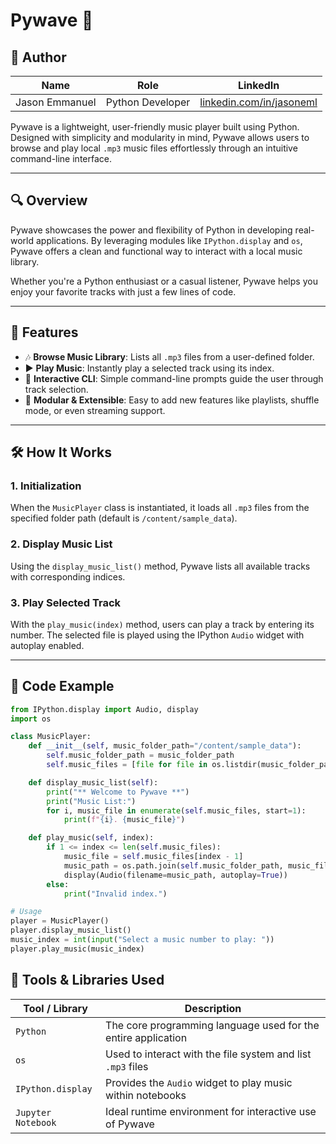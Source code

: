 # Pywave 🎵  

## 👤 Author

| Name            | Role              | LinkedIn                                      |
|-----------------|-------------------|-----------------------------------------------|
| Jason Emmanuel  | Python Developer | [linkedin.com/in/jasoneml](https://www.linkedin.com/in/jasoneml/) |

Pywave is a lightweight, user-friendly music player built using Python. Designed with simplicity and modularity in mind, Pywave allows users to browse and play local `.mp3` music files effortlessly through an intuitive command-line interface.

---

## 🔍 Overview

Pywave showcases the power and flexibility of Python in developing real-world applications. By leveraging modules like `IPython.display` and `os`, Pywave offers a clean and functional way to interact with a local music library.

Whether you're a Python enthusiast or a casual listener, Pywave helps you enjoy your favorite tracks with just a few lines of code.

---

## 🚀 Features

- 🎶 **Browse Music Library**: Lists all `.mp3` files from a user-defined folder.
- ▶️ **Play Music**: Instantly play a selected track using its index.
- 💬 **Interactive CLI**: Simple command-line prompts guide the user through track selection.
- 🧩 **Modular & Extensible**: Easy to add new features like playlists, shuffle mode, or even streaming support.

---

## 🛠 How It Works

### 1. Initialization
When the `MusicPlayer` class is instantiated, it loads all `.mp3` files from the specified folder path (default is `/content/sample_data`).

### 2. Display Music List
Using the `display_music_list()` method, Pywave lists all available tracks with corresponding indices.

### 3. Play Selected Track
With the `play_music(index)` method, users can play a track by entering its number. The selected file is played using the IPython `Audio` widget with autoplay enabled.

---

## 🧾 Code Example

```python
from IPython.display import Audio, display
import os

class MusicPlayer:
    def __init__(self, music_folder_path="/content/sample_data"):
        self.music_folder_path = music_folder_path
        self.music_files = [file for file in os.listdir(music_folder_path) if file.endswith(".mp3")]

    def display_music_list(self):
        print("** Welcome to Pywave **")
        print("Music List:")
        for i, music_file in enumerate(self.music_files, start=1):
            print(f"{i}. {music_file}")

    def play_music(self, index):
        if 1 <= index <= len(self.music_files):
            music_file = self.music_files[index - 1]
            music_path = os.path.join(self.music_folder_path, music_file)
            display(Audio(filename=music_path, autoplay=True))
        else:
            print("Invalid index.")

# Usage
player = MusicPlayer()
player.display_music_list()
music_index = int(input("Select a music number to play: "))
player.play_music(music_index)
```

## 🧰 Tools & Libraries Used

| Tool / Library       | Description                                                    |
|----------------------|----------------------------------------------------------------|
| `Python`             | The core programming language used for the entire application  |
| `os`                 | Used to interact with the file system and list `.mp3` files    |
| `IPython.display`    | Provides the `Audio` widget to play music within notebooks     |
| `Jupyter Notebook`   | Ideal runtime environment for interactive use of Pywave        |

